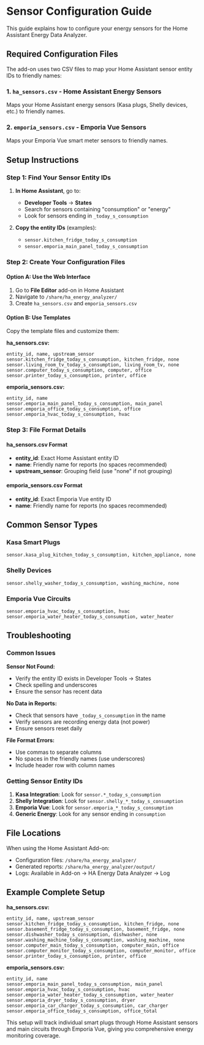 # Sensor Configuration Guide

This guide explains how to configure your energy sensors for the Home Assistant Energy Data Analyzer.

## Required Configuration Files

The add-on uses two CSV files to map your Home Assistant sensor entity IDs to friendly names:

### 1. `ha_sensors.csv` - Home Assistant Energy Sensors
Maps your Home Assistant energy sensors (Kasa plugs, Shelly devices, etc.) to friendly names.

### 2. `emporia_sensors.csv` - Emporia Vue Sensors  
Maps your Emporia Vue smart meter sensors to friendly names.

## Setup Instructions

### Step 1: Find Your Sensor Entity IDs

1. **In Home Assistant**, go to:
   - **Developer Tools** → **States**
   - Search for sensors containing "consumption" or "energy"
   - Look for sensors ending in `_today_s_consumption`

2. **Copy the entity IDs** (examples):
   - `sensor.kitchen_fridge_today_s_consumption`
   - `sensor.emporia_main_panel_today_s_consumption`

### Step 2: Create Your Configuration Files

#### Option A: Use the Web Interface
1. Go to **File Editor** add-on in Home Assistant
2. Navigate to `/share/ha_energy_analyzer/`
3. Create `ha_sensors.csv` and `emporia_sensors.csv`

#### Option B: Use Templates
Copy the template files and customize them:

**ha_sensors.csv:**
```csv
entity_id, name, upstream_sensor
sensor.kitchen_fridge_today_s_consumption, kitchen_fridge, none
sensor.living_room_tv_today_s_consumption, living_room_tv, none
sensor.computer_today_s_consumption, computer, office
sensor.printer_today_s_consumption, printer, office
```

**emporia_sensors.csv:**
```csv
entity_id, name
sensor.emporia_main_panel_today_s_consumption, main_panel
sensor.emporia_office_today_s_consumption, office
sensor.emporia_hvac_today_s_consumption, hvac
```

### Step 3: File Format Details

#### ha_sensors.csv Format
- **entity_id**: Exact Home Assistant entity ID
- **name**: Friendly name for reports (no spaces recommended)
- **upstream_sensor**: Grouping field (use "none" if not grouping)

#### emporia_sensors.csv Format  
- **entity_id**: Exact Emporia Vue entity ID  
- **name**: Friendly name for reports (no spaces recommended)

## Common Sensor Types

### Kasa Smart Plugs
```csv
sensor.kasa_plug_kitchen_today_s_consumption, kitchen_appliance, none
```

### Shelly Devices
```csv
sensor.shelly_washer_today_s_consumption, washing_machine, none
```

### Emporia Vue Circuits
```csv
sensor.emporia_hvac_today_s_consumption, hvac
sensor.emporia_water_heater_today_s_consumption, water_heater
```

## Troubleshooting

### Common Issues

**Sensor Not Found:**
- Verify the entity ID exists in Developer Tools → States
- Check spelling and underscores
- Ensure the sensor has recent data

**No Data in Reports:**
- Check that sensors have `_today_s_consumption` in the name
- Verify sensors are recording energy data (not power)
- Ensure sensors reset daily

**File Format Errors:**
- Use commas to separate columns
- No spaces in the friendly names (use underscores)
- Include header row with column names

### Getting Sensor Entity IDs

1. **Kasa Integration**: Look for `sensor.*_today_s_consumption`
2. **Shelly Integration**: Look for `sensor.shelly_*_today_s_consumption`  
3. **Emporia Vue**: Look for `sensor.emporia_*_today_s_consumption`
4. **Generic Energy**: Look for any sensor ending in `consumption`

## File Locations

When using the Home Assistant Add-on:
- Configuration files: `/share/ha_energy_analyzer/`
- Generated reports: `/share/ha_energy_analyzer/output/`
- Logs: Available in Add-on → HA Energy Data Analyzer → Log

## Example Complete Setup

**ha_sensors.csv:**
```csv
entity_id, name, upstream_sensor
sensor.kitchen_fridge_today_s_consumption, kitchen_fridge, none
sensor.basement_fridge_today_s_consumption, basement_fridge, none
sensor.dishwasher_today_s_consumption, dishwasher, none
sensor.washing_machine_today_s_consumption, washing_machine, none
sensor.computer_main_today_s_consumption, computer_main, office
sensor.computer_monitor_today_s_consumption, computer_monitor, office
sensor.printer_today_s_consumption, printer, office
```

**emporia_sensors.csv:**
```csv
entity_id, name
sensor.emporia_main_panel_today_s_consumption, main_panel
sensor.emporia_hvac_today_s_consumption, hvac  
sensor.emporia_water_heater_today_s_consumption, water_heater
sensor.emporia_dryer_today_s_consumption, dryer
sensor.emporia_car_charger_today_s_consumption, car_charger
sensor.emporia_office_today_s_consumption, office_total
```

This setup will track individual smart plugs through Home Assistant sensors and main circuits through Emporia Vue, giving you comprehensive energy monitoring coverage.